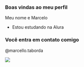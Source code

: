 ### Boas vindas ao meu perfil 

Meu nome e Marcelo 

- Estou estudando na Alura
### Você entra em contato comigo 
@marcello.taborda

![](https://media.tenor.com/CwpwAPOJnJAAAAAj/ronaldo-siuuu.gif)
